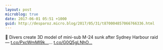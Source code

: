 ```yaml
---
layout: post
microblog: true
date: 2017-06-01 05:51 +1000
guid: http://desparoz.micro.blog/2017/05/31/t870004857066766336.html
---
```

🔗 Divers create 3D model of mini-sub M-24 sunk after Sydney Harbour raid — [t.co/PxcWmMI9k...](https://t.co/PxcWmMI9kY)… [t.co/G0Q5gLNhO...](https://t.co/G0Q5gLNhOY)
